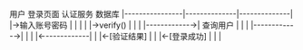 
用户         登录页面       认证服务        数据库
 |----------------|--------------|--------------|
 |→输入账号密码  |                       |                         |
 |                            |→verify()        |                         |
 |                            |------------→| 查询用户        |
 |                            |                        |------------→|
 |                            |                        |←------------| 
 |                            |←[验证结果]   |                        |
 |←[登录成功]       |                        |                        |


